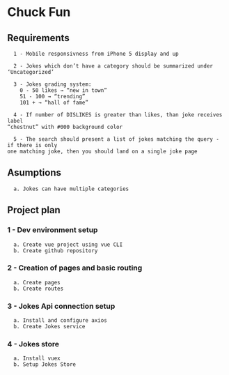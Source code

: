# Chuck Fun

## Requirements
```
  1 - Mobile responsivness from iPhone 5 display and up

  2 - Jokes which don’t have a category should be summarized under ‘Uncategorized’

  3 - Jokes grading system:
    0 - 50 likes → “new in town”
    51 - 100 → “trending”
    101 + → “hall of fame”

  4 - If number of DISLIKES is greater than likes, than joke receives label
“chestnut” with #000 background color

  5 - The search should present a list of jokes matching the query - if there is only
one matching joke, then you should land on a single joke page
```

## Asumptions
```
  a. Jokes can have multiple categories
```

## Project plan

### 1 - Dev environment setup
```
  a. Create vue project using vue CLI
  b. Create github repository
```

### 2 - Creation of pages and basic routing
```
  a. Create pages
  b. Create routes
```

### 3 - Jokes Api connection setup
```
  a. Install and configure axios
  b. Create Jokes service
```

### 4 - Jokes store
```
  a. Install vuex
  b. Setup Jokes Store
```
